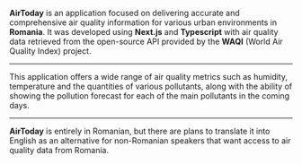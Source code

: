 **AirToday** is an application focused on delivering accurate and comprehensive air quality information for various urban environments in **Romania**. It was developed using **Next.js** and **Typescript** with air quality data retrieved from the open-source API provided by the **WAQI** (World Air Quality Index) project.
***
This application offers a wide range of air quality metrics such as humidity, temperature and the quantities of various pollutants, along with the ability of showing the pollution forecast for each of the main pollutants in the coming days.
***
**AirToday** is entirely in Romanian, but there are plans to translate it into English as an alternative for non-Romanian speakers that want access to air quality data from Romania. 
